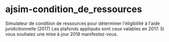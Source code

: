 # ajsim-condition_de_ressources
Simulateur de condition de ressources pour déterminer l'éligibilité à l'aide juridictionnelle (2017)
Les plafonds appliqués sont ceux valables en 2017.
Si vous souhaiez une mise à jour 2018 manifestez-vous.
